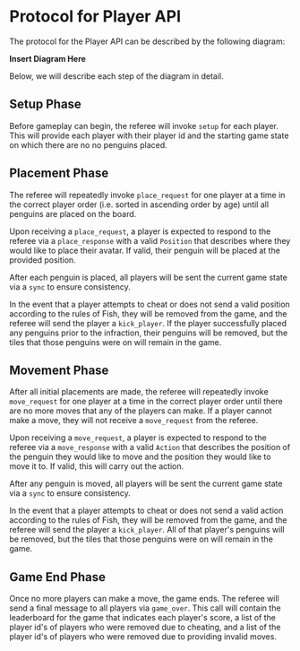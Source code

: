 # Protocol for Player API

The protocol for the Player API can be described by the following diagram:  

**Insert Diagram Here**

Below, we will describe each step of the diagram in detail.

## Setup Phase  
Before gameplay can begin, the referee will invoke `setup` for each player. This will provide each player with their player id and the starting game state on which there are no no penguins placed.

## Placement Phase
The referee will repeatedly invoke `place_request` for one player at a time in the correct player order (i.e. sorted in ascending order by age) until all penguins are placed on the board.

Upon receiving a `place_request`, a player is expected to respond to the referee via a `place_response` with a valid `Position` that describes where they would like to place their avatar. If valid, their penguin will be placed at the provided position.

After each penguin is placed, all players will be sent the current game state via a `sync` to ensure consistency.

In the event that a player attempts to cheat or does not send a valid position according to the rules of Fish, they will be removed from the game, and the referee will send the player a `kick_player`. If the player successfully placed any penguins prior to the infraction, their penguins will be removed, but the tiles that those penguins were on will remain in the game.

## Movement Phase
After all initial placements are made, the referee will repeatedly invoke `move_request` for one player at a time in the correct player order until there are no more moves that any of the players can make. If a player cannot make a move, they will not receive a `move_request` from the referee.

Upon receiving a `move_request`, a player is expected to respond to the referee via a `move_response` with a valid `Action` that describes the position of the penguin they would like to move and the position they would like to move it to. If valid, this will carry out the action.

After any penguin is moved, all players will be sent the current game state via a `sync` to ensure consistency.

In the event that a player attempts to cheat or does not send a valid action according to the rules of Fish, they will be removed from the game, and the referee will send the player a `kick_player`. All of that player's penguins will be removed, but the tiles that those penguins were on will remain in the game.

## Game End Phase  
Once no more players can make a move, the game ends. The referee will send a final message to all players via `game_over`. This call will contain the leaderboard for the game that indicates each player's score, a list of the player id's of players who were removed due to cheating, and a list of the player id's of players who were removed due to providing invalid moves.
